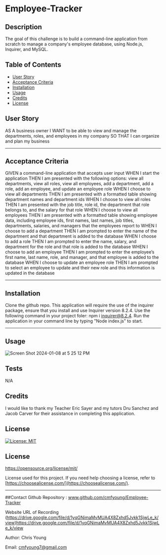 # Employee-Tracker


  ## Description
  The goal of this challenge is to build a command-line application from scratch to manage a company's employee database, using Node.js, Inquirer, and MySQL.



  ## Table of Contents 
  
  - [User Story](#story)
  - [Acceptance Criteria](#acceptance)
  - [Installation](#installation)
  - [Usage](#usage)
  - [Credits](#credits)
  - [License](#license)

  ## User Story

AS A business owner
I WANT to be able to view and manage the departments, roles, and employees in my company
SO THAT I can organize and plan my business

  ---
  
  ## Acceptance Criteria

GIVEN a command-line application that accepts user input
WHEN I start the application
THEN I am presented with the following options: view all departments, view all roles, view all employees, add a department, add a role, add an employee, and update an employee role
WHEN I choose to view all departments
THEN I am presented with a formatted table showing department names and department ids
WHEN I choose to view all roles
THEN I am presented with the job title, role id, the department that role belongs to, and the salary for that role
WHEN I choose to view all employees
THEN I am presented with a formatted table showing employee data, including employee ids, first names, last names, job titles, departments, salaries, and managers that the employees report to
WHEN I choose to add a department
THEN I am prompted to enter the name of the department and that department is added to the database
WHEN I choose to add a role
THEN I am prompted to enter the name, salary, and department for the role and that role is added to the database
WHEN I choose to add an employee
THEN I am prompted to enter the employee’s first name, last name, role, and manager, and that employee is added to the database
WHEN I choose to update an employee role
THEN I am prompted to select an employee to update and their new role and this information is updated in the database 

  ---

  ## Installation 

 Clone the github repo. This application will require the use of the inquirer package, ensure that you install and use Inquirer version 8.2.4. Use the following command in your project foler: npm i inquirer@8.2.4. Run the application in your command line by typing "Node index.js" to start. 


  ---
  
  ## Usage
  
![Screen Shot 2024-01-08 at 5 25 12 PM](https://github.com/cmfyoung/Employee-Tracker/assets/150183426/c43f6f8f-0e94-4881-9a05-8ddd8b60cb33)



  ## Tests
  
  N/A


  ## Credits
  
  I would like to thank my Teacher Eric Sayer and my tutors Dru Sanchez and Jacob Carver for their assistance in completing this application. 

  
  ## License
  [![License: MIT](https://img.shields.io/badge/License-MIT-yellow.svg)](https://opensource.org/licenses/MIT)
  ## License 
 https://opensource.org/license/mit/

  License used for this project. If you need help choosing a license, refer to [https://choosealicense.com/](https://choosealicense.com/).
  
  ---

  ##Contact 
  Github Repository : www.github.com/cmfyoung/Employee-Tracker


  Website URL of Recording (https://drive.google.com/file/d/1yqGNimaMvMUA4X8Zxhd5Jvkk1SjwLe_k/view)https://drive.google.com/file/d/1yqGNimaMvMUA4X8Zxhd5Jvkk1SjwLe_k/view


  Author: Chris Young


  Email: cmfyoung7@gmail.com

